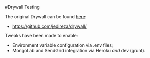 #Drywall Testing

The original Drywall can be found [here](https://github.com/jedireza/drywall/):

* https://github.com/jedireza/drywall/

Tweaks have been made to enable:

* Environment variable configuration via .env files;
* MongoLab and SendGrid integration via Heroku _and_ dev (grunt).
